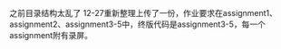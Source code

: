 之前目录结构太乱了 12-27重新整理上传了一份，作业要求在assignment1、assignment2、assignment3-5中，终版代码是assignment3-5，每一个assignment附有录屏。
